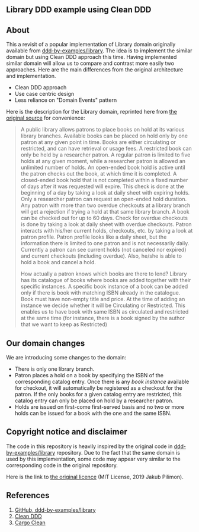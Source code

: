 ## Library DDD example using Clean DDD

## About

This a revisit of a popular implementation of Library domain originally available from
[ddd-by-examples/library](https://github.com/ddd-by-examples/library). The idea is to implement the similar domain but
using Clean DDD approach this time. Having implemented similar domain will allow us to compare and contrast more easily
two approaches. Here are the main differences from the original architecture and implementation.

- Clean DDD approach
- Use case centric design
- Less reliance on "Domain Events" pattern

Here is the description for the Library domain, reprinted here from
[the original source](https://github.com/ddd-by-examples/library#domain-description) for convenience:

> A public library allows patrons to place books on hold at its various library branches. Available books can be placed
> on hold only by one patron at any given point in time. Books are either circulating or restricted, and can have
> retrieval or usage fees. A restricted book can only be held by a researcher patron. A regular patron is limited
> to five holds at any given moment, while a researcher patron is allowed an unlimited number of holds.
> An open-ended book hold is active until the patron checks out the book, at which time it is completed.
> A closed-ended book hold that is not completed within a fixed number of days after it was requested will expire.
> This check is done at the beginning of a day by taking a look at daily sheet with expiring holds.
> Only a researcher patron can request an open-ended hold duration. Any patron with more than two overdue checkouts
> at a library branch will get a rejection if trying a hold at that same library branch. A book can be checked out
> for up to 60 days. Check for overdue checkouts is done by taking a look at daily sheet with overdue checkouts.
> Patron interacts with his/her current holds, checkouts, etc. by taking a look at patron profile. Patron profile
> looks like a daily sheet, but the information there is limited to one patron and is not necessarily daily.
> Currently a patron can see current holds (not canceled nor expired) and current checkouts (including overdue).
> Also, he/she is able to hold a book and cancel a hold.
>
> How actually a patron knows which books are there to lend? Library has its catalogue of books where books are
> added together with their specific instances. A specific book instance of a book can be added only if there is
> book with matching ISBN already in the catalogue. Book must have non-empty title and price. At the time of adding
> an instance we decide whether it will be Circulating or Restricted. This enables us to have book with same ISBN as
> circulated and restricted at the same time (for instance, there is a book signed by the author that we want to keep
> as Restricted)

## Our domain changes

We are introducing some changes to the domain:

- There is only one library branch.
- Patron places a hold on a book by specifying the ISBN of the corresponding catalog entry. Once there is any
  _book instance_ available for checkout, it will automatically be registered as a checkout for the patron. If the only
  books for a given catalog entry are restricted, this catalog entry can only be placed on hold by a researcher patron.
- Holds are issued on first-come first-served basis and no two or more holds can be issued for a book with the one and
  the same ISBN.

## Copyright notice and disclaimer

The code in this repository is heavily inspired by the original code in
[ddd-by-examples/library](https://github.com/ddd-by-examples/library) repository. Due to the fact that the same domain
is used by this implementation, some code may appear very similar to the corresponding code in the original repository.

Here is the link to [the original licence](https://github.com/ddd-by-examples/library/blob/master/LICENSE)
(MIT License, 2019 Jakub Pilimon).

## References

1. [GitHub, ddd-by-examples/library](https://github.com/ddd-by-examples/library)
2. [Clean DDD](https://medium.com/unil-ci-software-engineering/clean-domain-driven-design-2236f5430a05)
3. [Cargo Clean](https://medium.com/unil-ci-software-engineering/revisiting-cargo-tracking-application-using-clean-ddd-4ed16c0e6ae1)